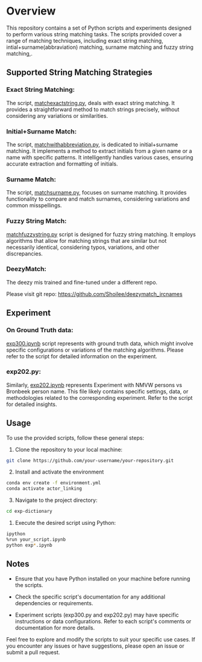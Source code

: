 # Overview
This repository contains a set of Python scripts and experiments designed to perform various string matching tasks. The scripts provided cover a range of matching techniques, including exact string matching, intial+surname(abbraviation) matching, surname matching and fuzzy string matching,.

## Supported String Matching Strategies

### Exact String Matching: 
The script, [matchexactstring.py](matchexactstring/match_exact_string.py), deals with exact string matching. It provides a straightforward method to match strings precisely, without considering any variations or similarities.

### Initial+Surname Match: 
The script, [matchwithabbreviation.py](matchwithabbreviation/match_with_abbreviation.py), is dedicated to initial+surname matching. It implements a method to extract initials from a given name or a name with specific patterns. It intelligently handles various cases, ensuring accurate extraction and formatting of initials.

### Surname Match: 
The script, [matchsurname.py](matchsurname/match_surname.py), focuses on surname matching. It provides functionality to compare and match surnames, considering variations and common misspellings.

### Fuzzy String Match: 
[matchfuzzystring.py](matchfuzzystring/match_fuzzy_string.py) script is designed for fuzzy string matching. It employs algorithms that allow for matching strings that are similar but not necessarily identical, considering typos, variations, and other discrepancies.


### DeezyMatch:

The deezy mis trained and fine-tuned under a different repo. 

Please visit git repo: https://github.com/Shoilee/deezymatch_jrcnames


## Experiment

### On Ground Truth data: 
[exp300.ipynb](exp300/exp300.ipynb) script represents with ground truth data, which might involve specific configurations or variations of the matching algorithms. Please refer to the script for detailed information on the experiment.

### exp202.py: 
Similarly, [exp202.ipynb](exp202/exp202.ipynb)  represents Experiment with NMVW persons vs Bronbeek person name. This file likely contains specific settings, data, or methodologies related to the corresponding experiment. Refer to the script for detailed insights.

## Usage
To use the provided scripts, follow these general steps:

1. Clone the repository to your local machine:
```bash
git clone https://github.com/your-username/your-repository.git
```
2. Install and activate the environment
```bash
conda env create -f environment.yml
conda activate actor_linking
```
3. Navigate to the project directory:
```bash
cd exp-dictionary
```
1. Execute the desired script using Python:
```bash
ipython
%run your_script.ipynb
python exp*.ipynb
```

## Notes
- Ensure that you have Python installed on your machine before running the scripts.

- Check the specific script's documentation for any additional dependencies or requirements.

- Experiment scripts (exp300.py and exp202.py) may have specific instructions or data configurations. Refer to each script's comments or documentation for more details.

Feel free to explore and modify the scripts to suit your specific use cases. If you encounter any issues or have suggestions, please open an issue or submit a pull request.